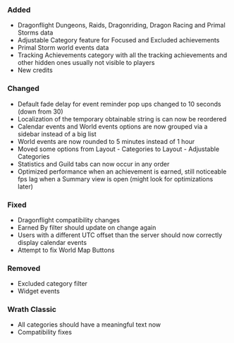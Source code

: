 <p><h3>Added</h3></p>
<ul>
<li>Dragonflight Dungeons, Raids, Dragonriding, Dragon Racing and Primal Storms data</li>
<li>Adjustable Category feature for Focused and Excluded achievements</li>
<li>Primal Storm world events data</li>
<li>Tracking Achievements category with all the tracking achievements and other hidden ones usually not visible to players</li>
<li>New credits</li>
</ul>
<p><h3>Changed</h3></p>
<ul>
<li>Default fade delay for event reminder pop ups changed to 10 seconds (down from 30)</li>
<li>Localization of the temporary obtainable string is can now be reordered</li>
<li>Calendar events and World events options are now grouped via a sidebar instead of a big list</li>
<li>World events are now rounded to 5 minutes instead of 1 hour</li>
<li>Moved some options from Layout - Categories to Layout - Adjustable Categories</li>
<li>Statistics and Guild tabs can now occur in any order</li>
<li>Optimized performance when an achievement is earned, still noticeable fps lag when a Summary view is open (might look for optimizations later)</li>
</ul>
<p><h3>Fixed</h3></p>
<ul>
<li>Dragonflight compatibility changes</li>
<li>Earned By filter should update on change again</li>
<li>Users with a different UTC offset than the server should now correctly display calendar events</li>
<li>Attempt to fix World Map Buttons</li>
</ul>
<p><h3>Removed</h3></p>
<ul>
<li>Excluded category filter</li>
<li>Widget events</li>
</ul>
<p><h3>Wrath Classic</h3></p>
<ul>
<li>All categories should have a meaningful text now</li>
<li>Compatibility fixes</li>
</ul>
